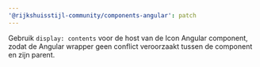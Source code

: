 ```yaml
---
'@rijkshuisstijl-community/components-angular': patch
---
```


Gebruik `display: contents` voor de host van de Icon Angular component, zodat de Angular wrapper geen conflict veroorzaakt tussen de component en zijn parent.
